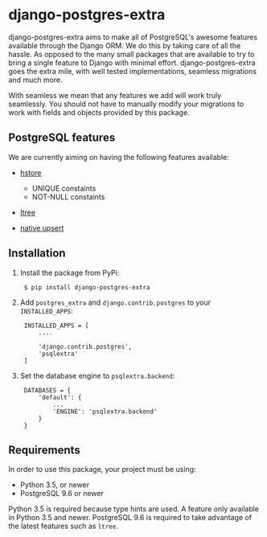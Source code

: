 # django-postgres-extra

django-postgres-extra aims to make all of PostgreSQL's awesome features available through the Django ORM. We do this by taking care of all the hassle. As opposed to the many small packages that are available to try to bring a single feature to Django with minimal effort. django-postgres-extra goes the extra mile, with well tested implementations, seamless migrations and much more.

With seamless we mean that any features we add will work truly seamlessly. You should not have to manually modify your migrations to work with fields and objects provided by this package.

## PostgreSQL features
We are currently aiming on having the following features available:

* [hstore](https://www.postgresql.org/docs/9.1/static/hstore.html)
    * UNIQUE constaints
    * NOT-NULL constaints

* [ltree](https://www.postgresql.org/docs/9.1/static/ltree.html)

* [native upsert](https://www.postgresql.org/docs/9.5/static/sql-insert.html#SQL-ON-CONFLICT)

## Installation

1. Install the package from PyPi:

        $ pip install django-postgres-extra

2. Add `postgres_extra` and `django.contrib.postgres` to your `INSTALLED_APPS`:

        INSTALLED_APPS = [
            ....

            'django.contrib.postgres',
            'psqlextra'
        ]

3. Set the database engine to `psqlextra.backend`:

        DATABASES = {
            'default': {
                ...
                'ENGINE': 'psqlextra.backend'
            }
        }

## Requirements
In order to use this package, your project must be using:

* Python 3.5, or newer
* PostgreSQL 9.6 or newer

Python 3.5 is required because type hints are used. A feature only available in Python 3.5 and newer. PostgreSQL 9.6 is required to take advantage of the latest features such as `ltree`.
